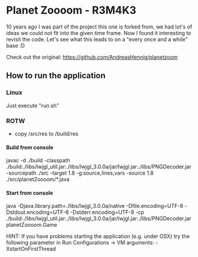 # Planet Zoooom - R3M4K3

10 years ago I was part of the project this one is forked from, we had lot's of ideas we could not fit into the given time frame. Now I found it interesting to revisit the code. Let's see what this leads to on a "every once and a while" base :D

Check out the original: https://github.com/AndreasHennig/planetzoom

## How to run the application

### Linux
Just execute "run.sh"

### ROTW
- copy /src/res to /build/res

#### Build from console
javac -d ./build -classpath ./build:./libs/lwjgl_util.jar:./libs/lwjgl_3.0.0a/jar/lwjgl.jar:./libs/PNGDecoder.jar -sourcepath ./src -target 1.8 -g:source,lines,vars -source 1.8 ./src/planetZoooom/*.java

#### Start from console
java -Djava.library.path=./libs/lwjgl_3.0.0a/native -Dfile.encoding=UTF-8 -Dstdout.encoding=UTF-8 -Dstderr.encoding=UTF-8 -cp ./build:./libs/lwjgl_util.jar:./libs/lwjgl_3.0.0a/jar/lwjgl.jar:./libs/PNGDecoder.jar planetZoooom.Game

HINT: If you have problems starting the application (e.g. under OSX) try the following parameter in Run Configurations -> VM arguments: -XstartOnFirstThread

